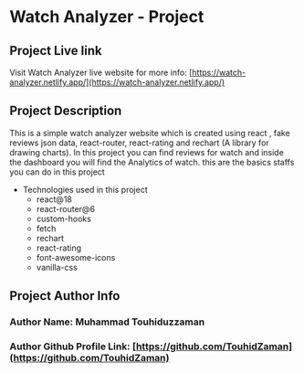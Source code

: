 # Watch Analyzer - Project

## Project Live link

Visit Watch Analyzer live website for more info: [https://watch-analyzer.netlify.app/](https://watch-analyzer.netlify.app/)

## Project Description
This is a simple watch analyzer website which is created using react , fake reviews json data, react-router, react-rating and rechart (A library for drawing charts). In this project you can find reviews for watch and inside the dashboard you will find the Analytics of watch. this are the basics staffs you can do in this project

* Technologies used in this project
  - react@18
  - react-router@6
  - custom-hooks
  - fetch
  - rechart
  - react-rating
  - font-awesome-icons
  - vanilla-css


## Project Author Info
### Author Name: Muhammad Touhiduzzaman
### Author Github Profile Link: [https://github.com/TouhidZaman](https://github.com/TouhidZaman)
